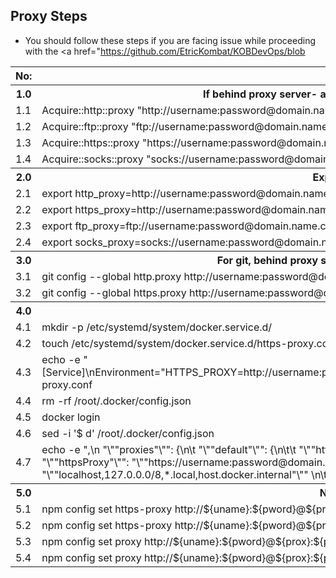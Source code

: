 ## Proxy Steps
* You should follow these steps if you are facing issue while proceeding with the <a href="https://github.com/EtricKombat/KOBDevOps/blob

<table>
<tr><th>No: </th><th>Commands</th></tr>
<tr><th>1.0</th><th>If behind proxy server- add below listed proxy config to /etc/apt/apt.conf </th></tr>
<tr><td>1.1</td><td>Acquire::http::proxy "http://username:password@domain.name.com:port/";</td></tr>
<tr><td>1.2</td><td>Acquire::ftp::proxy "ftp://username:password@domain.name.com:port/";</td></tr>
<tr><td>1.3</td><td>Acquire::https::proxy "https://username:password@domain.name.com:port/";</td></tr>
<tr><td>1.4</td><td>Acquire::socks::proxy "socks://username:password@domain.name.com:port/";</td></tr>
<tr><th>2.0</th><th>Exporting Proxy Env variable</th></tr>
<tr><td>2.1</td><td>export http_proxy=http://username:password@domain.name.com:port/</td></tr>
<tr><td>2.2</td><td>export https_proxy=http://username:password@domain.name.com:port/</td></tr>
<tr><td>2.3</td><td>export ftp_proxy=ftp://username:password@domain.name.com:port/</td></tr>
<tr><td>2.4</td><td>export socks_proxy=socks://username:password@domain.name.com:port/</td></tr>
 <tr><th>3.0</th><th>For git, behind proxy server- run the below listed config commands </th></tr>
 <tr><td>3.1</td><td>git config --global http.proxy http://username:password@domain.name.com:port</td></tr>
 <tr><td>3.2</td><td>git config --global https.proxy http://username:password@domain.name.com:port</td></tr>
<tr><th>4.0</th><th>Docker behind proxy </th></tr>
<tr><td>4.1</td><td>mkdir -p /etc/systemd/system/docker.service.d/</td></tr>
<tr><td>4.2</td><td>touch /etc/systemd/system/docker.service.d/https-proxy.conf</td></tr>
<tr><td>4.3</td><td>echo -e "[Service]\nEnvironment="HTTPS_PROXY=http://username:password@domain.name.com:port"">>/etc/systemd/system/docker.service.d/https-proxy.conf </td></tr>
<tr><td>4.4</td><td>rm -rf /root/.docker/config.json</td></tr>
<tr><td>4.5</td><td>docker login</td></tr>
<tr><td>4.6</td><td>sed -i '$ d' /root/.docker/config.json</td></tr>
<tr><td>4.7</td><td>echo -e ",\n "\""proxies"\"": {\n\t "\""default"\"": {\n\t\t "\""httpProxy"\"": "\""http://username:password@domain.name.com:port"\"",\n\t\t "\""httpsProxy"\"": "\""https://username:password@domain.name.com:port"\"",\n\t\t "\""noProxy"\"": "\""localhost,127.0.0.0/8,*.local,host.docker.internal"\"" \n\t\t}\n\t}\n}">>/root/.docker/config.json
</td></tr>
<tr><th>5.0</th><th>NPM - Proxy Commands : </th></tr>
<tr><td>5.1</td><td>npm config set https-proxy http://${uname}:${pword}@${prox}:${port}--global</td></tr>
<tr><td>5.2</td><td>npm config set https-proxy http://${uname}:${pword}@${prox}:${port}</td></tr>
<tr><td>5.3</td><td>npm config set proxy http://${uname}:${pword}@${prox}:${port}--global</td></tr>
<tr><td>5.4</td><td>npm config set proxy http://${uname}:${pword}@${prox}:${port}</td></tr>

</table>


